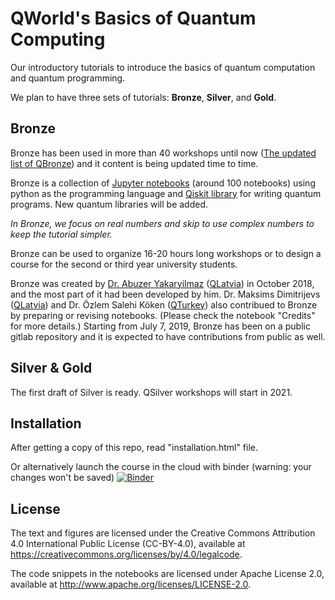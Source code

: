 # QWorld's Basics of Quantum Computing

Our introductory tutorials to introduce the basics of quantum computation and quantum programming. 

We plan to have three sets of tutorials: **Bronze**, **Silver**, and **Gold**. 

## Bronze

Bronze has been used in more than 40 workshops until now ([The updated list of QBronze](http://qworld.lu.lv/index.php/workshop-bronze/#list)) and it content is being updated time to time. 

Bronze is a collection of [Jupyter notebooks](https://jupyter.org/) (around 100 notebooks) using python as the programming language and [Qiskit library](https://qiskit.org) for writing quantum programs. New quantum libraries will be added.

_In Bronze, we focus on real numbers and skip to use complex numbers to keep the tutorial simpler._

Bronze can be used to organize 16-20 hours long workshops or to design a course for the second or third year university students. 

Bronze was created by [Dr. Abuzer Yakaryilmaz](http://abu.lu.lv) ([QLatvia](http://qworld.lu.lv/index.php/qlatvia/)) in October 2018, 
and the most part of it had been developed by him. 
Dr. Maksims Dimitrijevs ([QLatvia](http://qworld.lu.lv/index.php/qlatvia/)) and Dr. Özlem Salehi Köken ([QTurkey](http://qworld.lu.lv/index.php/qturkey/)) also contribued to Bronze by preparing or revising notebooks. 
(Please check the notebook "Credits" for more details.)
Starting from July 7, 2019, Bronze has been on a public gitlab repository and it is expected to have contributions from public as well.


## Silver & Gold

The first draft of Silver is ready. QSilver workshops will start in 2021.


## Installation

After getting a copy of this repo, read "installation.html" file. 

Or alternatively launch the course in the cloud with binder (warning: your changes won't be saved) [![Binder](https://mybinder.org/badge_logo.svg)](https://mybinder.org/v2/gl/qkitchen%2Fbasics-of-quantum-computing/HEAD?filepath=welcome.ipynb)

## License

The text and figures are licensed under the Creative Commons Attribution 4.0 International Public License (CC-BY-4.0), available at https://creativecommons.org/licenses/by/4.0/legalcode. 

The code snippets in the notebooks are licensed under Apache License 2.0, available at http://www.apache.org/licenses/LICENSE-2.0.


